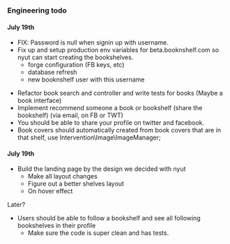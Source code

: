 ### Engineering todo

#### July 19th

+ FIX: Password is null when signin up with username.
+ Fix up and setup production env variables for beta.booknshelf.com so nyut can start creating the bookshelves.
    + forge configuration (FB keys, etc)
    + database refresh
    + new booknshelf user with this username
- Refactor book search and controller and write tests for books (Maybe a book interface)
- Implement recommend someone a book or bookshelf (share the bookshelf) (via email, on FB or TWT)
- You should be able to share your profile on twitter and facebook.
- Book covers should automatically created from book covers that are in that shelf, use Intervention\Image\ImageManager;


#### July 19th

- Build the landing page by the design we decided with nyut
    - Make all layout changes
    - Figure out a better shelves layout
    - On hover effect


Later?
- Users should be able to follow a bookshelf and see all following bookshelves in their profile
    - Make sure the code is super clean and has tests.
